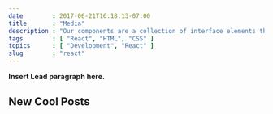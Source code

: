 ```yaml
---
date        : 2017-06-21T16:18:13-07:00
title       : "Media"
description : "Our components are a collection of interface elements that can be reused across the Shopify system."
tags        : [ "React", "HTML", "CSS" ]
topics      : [ "Development", "React" ]
slug        : "react"
---
```


**Insert Lead paragraph here.**

<!--more-->

## New Cool Posts

